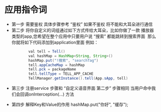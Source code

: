
# 应用指令词

- 第一步 需要鉴权 具体步骤参考 “鉴权” 如果不鉴权 将不能和大耳朵进行通信
- 第二步 将你自定义的词组通过如下方式传给大耳朵，比如你做了一款 播放器类型的app,您希望在整个应用中只要用户说 “搜索” 都能跳转到搜索界面
  那么你就将如下代码添加到application里面 例如：
 ```java
            val tell = Tell()
            val hashMap = HashMap<String, String>()
            hashMap.put("!搜索", "searchTag")
            tell.appCacheMap = hashMap
            tell.pck = packageName
            tell.tellType = TELL_APP_CACHE
            TellManager.getInstance().tell(App.sApp, tell)
 ```
- 第三步 注册service 步骤和 “自定义语音界面 第二步” 步骤相同 当用户命中我们会回调onInterception(...) 方法

- 第四步 解释Key和Value的作用 hashMap.put("你好", "缓存");

